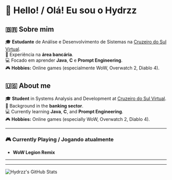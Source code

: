# 👋 Hello! / Olá! Eu sou o Hydrzz

## 🇧🇷 Sobre mim
🎓 **Estudante** de Análise e Desenvolvimento de Sistemas na [Cruzeiro do Sul Virtual](https://www.cruzeirodosulvirtual.com.br/).  
🏦 Experiência na **área bancária**.  
💻 Focado em aprender **Java**, **C** e **Prompt Engineering**.  
🎮 **Hobbies:** Online games (especialmente WoW, Overwatch 2, Diablo 4).

## 🇺🇸 About me
🎓 **Student** in Systems Analysis and Development at [Cruzeiro do Sul Virtual](https://www.cruzeirodosulvirtual.com.br/).  
🏦 Background in the **banking sector**.  
💻 Currently learning **Java**, **C**, and **Prompt Engineering**.  
🎮 **Hobbies:** Online games (especially WoW, Overwatch 2, Diablo 4).

---

### 🎮 Currently Playing / Jogando atualmente
- **WoW Legion Remix**

---

<!--
Feel free to add your social links or highlight any cool projects below!
Adicione seus links de redes sociais ou projetos favoritos abaixo!
-->

---

![Hydrzz's GitHub Stats](https://github-readme-stats.vercel.app/api?username=Hydrzz&show_icons=true&theme=radical)
